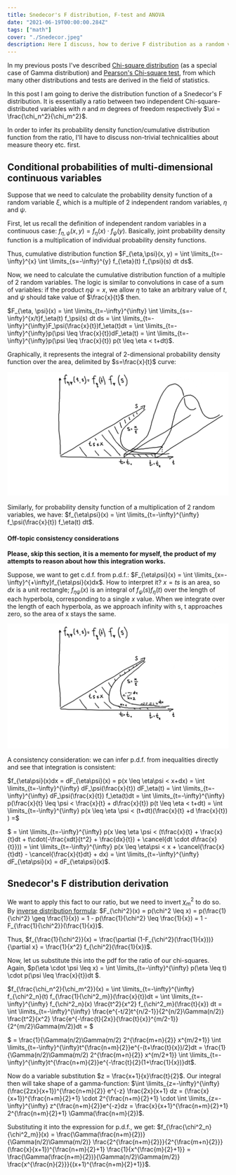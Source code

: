 ```yaml
---
title: Snedecor's F distribution, F-test and ANOVA
date: "2021-06-19T00:00:00.284Z"
tags: ["math"]
cover: "./Snedecor.jpeg"
description: Here I discuss, how to derive F distribution as a random variable, which is a ratio of two independent chi-square disributions. I'll also briefly discuss F-test and ANOVA here.
---
```


In my previous posts I've described [Chi-square distribution](/2021-06-09-1) (as a special case of Gamma distribution) and [Pearson's Chi-square test](/2021-06-17-1), from which many other distributions and tests are derived in the field of statistics.

In this post I am going to derive the distribution function of a Snedecor's F distribution. It is essentially a ratio between two independent Chi-square-distributed variables with $n$ and $m$ degrees of freedom respectively $\xi = \frac{\chi_n^2}{\chi_m^2}$.

In order to infer its probability density function/cumulative distribution function from the ratio, I'll have to discuss non-trivial technicalities about measure theory etc. first.


Conditional probabilities of multi-dimensional continuous variables
-------------------------------------------------------------------

Suppose that we need to calculate the probability density function of a random variable $\xi$, which is a multiple of 2 independent random variables, $\eta$ and $\psi$.

First, let us recall the definition of independent random variables in a continuous case: $f_{\eta, \psi}(x,y) = f_\eta(x) \cdot f_\psi(y)$. Basically, joint probability density function is a multiplication of individual probability density functions.

Thus, cumulative distribution function $F_{\eta,\psi}(x, y) = \int \limits_{t=-\infty}^{x} \int \limits_{s=-\infty}^{y} f_{\eta}(t) f_{\psi}(s) dt ds$.

Now, we need to calculate the cumulative distribution function of a multiple of 2 random variables. The logic is similar to convolutions in case of a sum of variables: if the product $\eta \psi = x$, we allow $\eta$ to take an arbitrary value of $t$, and $\psi$ should take value of $\frac{x}{t}$ then.

$F_{\eta, \psi}(x) = \int \limits_{t=-\infty}^{\infty} \int \limits_{s=-\infty}^{x/t}f_\eta(t) f_\psi(s) dt ds = \int \limits_{t=-\infty}^{\infty}F_\psi(\frac{x}{t})f_\eta(t)dt = \int \limits_{t=-\infty}^{\infty}p(\psi \leq \frac{x}{t})dF_\eta(t) = \int \limits_{t=-\infty}^{\infty}p(\psi \leq \frac{x}{t}) p(t \leq \eta < t+dt)$.

Graphically, it represents the integral of 2-dimensional probability density function over the area, delimited by $s=\frac{x}{t}$ curve:

![2-dimensional pdf](./2_dimensional_pdf.png)

Similarly, for probability density function of a multiplication of 2 random variables, we have: $f_{\eta\psi}(x) = \int \limits_{t=-\infty}^{\infty} f_\psi(\frac{x}{t}) f_\eta(t) dt$.

#### Off-topic consistency considerations

**Please, skip this section, it is a memento for myself, the product of my attempts to reason about how this integration works.**

Suppose, we want to get c.d.f. from p.d.f.: $F_{\eta\psi}(x) = \int \limits_{x=-\infty}^{+\infty}f_{\eta\psi}(x)dx$. How to interpret it? $x=ts$ is an area, so $dx$ is a unit rectangle; $f_{\eta\psi}(x)$ is an integral of $f_\psi(s)f_\eta(t)$ over the length of each hyperbola, corresponding to a single $x$ value. When we integrate over the length of each hyperbola, as we approach infinity with s, t approaches zero, so the area of x stays the same.

![2-dimensional pdf integration](2_dimensional_pdf_integration.png)

A consistency consideration: we can infer p.d.f. from inequalities directly and see that integration is consistent:

$f_{\eta\psi}(x)dx = dF_{\eta\psi}(x) = p(x \leq \eta\psi < x+dx) = \int \limits_{t=-\infty}^{\infty} dF_\psi(\frac{x}{t}) dF_\eta(t) = \int \limits_{t=-\infty}^{\infty} dF_\psi(\frac{x}{t}) f_\eta(t)dt = \int \limits_{t=-\infty}^{\infty} p(\frac{x}{t} \leq \psi < \frac{x}{t} + d\frac{x}{t}) p(t \leq \eta < t+dt) = \int \limits_{t=-\infty}^{\infty} p(x \leq \eta \psi < (t+dt)(\frac{x}{t} +d \frac{x}{t}) ) =$

$ = \int \limits_{t=-\infty}^{\infty} p(x \leq \eta \psi < (t\frac{x}{t} + \frac{x}{t}dt + t\cdot(-\frac{xdt}{t^2} + \frac{dx}{t}) + \cancel{dt \cdot d\frac{x}{t}})) = \int \limits_{t=-\infty}^{\infty} p(x \leq \eta\psi < x + \cancel{\frac{x}{t}dt} - \cancel{\frac{x}{t}dt} + dx) = \int \limits_{t=-\infty}^{\infty} dF_{\eta\psi}(x) = dF_{\eta\psi}(x)$.

Snedecor's F distribution derivation
------------------------------------

We want to apply this fact to our ratio, but we need to invert $\chi_m^2$ to do so. By [inverse distribution formula](https://en.wikipedia.org/wiki/Inverse_distribution): $F_{\chi^2}(x) = p(\chi^2 \leq x) = p(\frac{1}{\chi^2} \geq \frac{1}{x}) = 1 - p(\frac{1}{\chi^2} \leq \frac{1}{x}) = 1 - F_{\frac{1}{\chi^2}}(\frac{1}{x})$. 

Thus, $f_{\frac{1}{\chi^2}}(x) = \frac{\partial (1-F_{\chi^2}(\frac{1}{x}))}{\partial x} = \frac{1}{x^2} f_{\chi^2}(\frac{1}{x})$. 

Now, let us substitute this into the pdf for the ratio of our chi-squares. Again, $p(\eta \cdot \psi \leq x) = \int \limits_{t=-\infty}^{\infty} p(\eta \leq t) \cdot p(\psi \leq \frac{x}{t})dt $.

$f_{\frac{\chi_n^2}{\chi_m^2}}(x) = \int \limits_{t=-\infty}^{\infty} f_{\chi^2_n}(t) f_{\frac{1}{\chi^2_m}}(\frac{x}{t})dt = \int \limits_{t=-\infty}^{\infty} f_{\chi^2_n}(x) \frac{t^2}{x^2} f_{\chi^2_m}(\frac{t}{x}) dt = \int \limits_{t=-\infty}^{\infty} \frac{e^{-t/2}t^{n/2-1}}{2^{n/2}\Gamma(n/2)} \frac{t^2}{x^2} \frac{e^{-\frac{t}{2x}}{\frac{t}{x}}^{m/2-1}}{2^{m/2}\Gamma(m/2)}dt = $

$ = \frac{1}{\Gamma(n/2)\Gamma(m/2) 2^{\frac{m+n}{2}} x^{m/2+1}} \int \limits_{t=-\infty}^{\infty}t^{\frac{n+m}{2}}e^{-(t+\frac{t}{x})/2}dt = \frac{1}{\Gamma(n/2)\Gamma(m/2) 2^{\frac{m+n}{2}} x^{m/2+1}} \int \limits_{t=-\infty}^{\infty}t^{\frac{n+m}{2}}e^{-\frac{t}{2}(1+\frac{1}{x})}dt$. 

Now do a variable substitution $z = \frac{x+1}{x}\frac{t}{2}$. Our integral then will take shape of a gamma-function: $\int \limits_{z=-\infty}^{\infty} (\frac{2zx}{x+1})^{\frac{n+m}{2}} e^{-z} \frac{2x}{x+1} dz = (\frac{x}{x+1})^{\frac{n+m}{2}+1} \cdot 2^{\frac{n+m}{2}+1} \cdot \int \limits_{z=-\infty}^{\infty} z^{\frac{n+m}{2}}e^{-z}dz = \frac{x}{x+1}^{\frac{n+m}{2}+1} 2^{\frac{n+m}{2}+1} \Gamma(\frac{n+m}{2})$.

Substituting it into the expression for p.d.f., we get: $f_{\frac{\chi^2_n}{\chi^2_m}}(x) = \frac{\Gamma(\frac{n+m}{2})}{\Gamma(n/2)\Gamma(m/2)} \frac{2^{\frac{n+m}{2}}}{2^{\frac{m+n}{2}}} (\frac{x}{x+1})^{\frac{n+m}{2}+1} \frac{1}{x^{\frac{m}{2}+1}} = \frac{\Gamma(\frac{n+m}{2})}{\Gamma(n/2)\Gamma(m/2)} \frac{x^{\frac{n}{2}}}{(x+1)^{\frac{n+m}{2}+1}}$.





